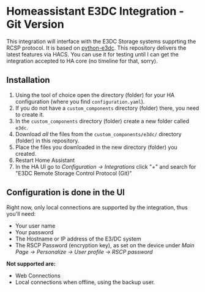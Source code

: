 # Homeassistant E3DC Integration - Git Version

This integration will interface with the E3DC Storage systems supprting the RCSP
protocol. It is based on [python-e3dc](https://github.com/fsantini/python-e3dc).
This repository delivers the latest features via HACS. You can use it for
testing until I can get the integration accepted to HA core (no timeline for
that, sorry).

## Installation

1. Using the tool of choice open the directory (folder) for your HA
   configuration (where you find `configuration.yaml`).
1. If you do not have a `custom_components` directory (folder) there, you need
   to create it.
1. In the `custom_components` directory (folder) create a new folder called
   `e3dc`.
1. Download *all* the files from the `custom_components/e3dc/` directory
   (folder) in this repository.
1. Place the files you downloaded in the new directory (folder) you created.
1. Restart Home Assistant
1. In the HA UI go to *Configuration -> Integrations* click "+" and search for
   "E3DC Remote Storage Control Protocol (Git)"

## Configuration is done in the UI

Right now, only local connections are supported by the integration, thus you'll need:

- Your user name
- Your password
- The Hostname or IP address of the E3/DC system
- The RSCP Password (encryption key), as set on the device under *Main Page ->
  Personalize -> User profile -> RSCP password*

**Not supported are:**

- Web Connections
- Local connections when offline, using the backup user.
